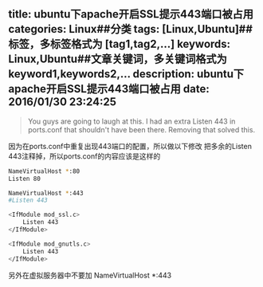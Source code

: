 title: ubuntu下apache开启SSL提示443端口被占用
categories: Linux##分类
tags: [Linux,Ubuntu]##标签，多标签格式为 [tag1,tag2,...]
keywords: Linux,Ubuntu##文章关键词，多关键词格式为 keyword1,keywords2,...
description: ubuntu下apache开启SSL提示443端口被占用
date: 2016/01/30 23:24:25 
---
>You guys are going to laugh at this. I had an extra Listen 443 in ports.conf that shouldn't have been there. Removing that solved this.

因为在ports.conf中重复出现443端口的配置，所以做以下修改 
把多余的Listen 443注释掉，所以ports.conf的内容应该是这样的

``` bash
NameVirtualHost *:80
Listen 80

NameVirtualHost *:443
#Listen 443

<IfModule mod_ssl.c>
    Listen 443
</IfModule>

<IfModule mod_gnutls.c>
    Listen 443
</IfModule>
``` 
另外在虚拟服务器中不要加 NameVirtualHost *:443 
